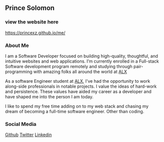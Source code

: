 ## Prince Solomon

### view the website here  

https://princexz.github.io/me/

[//]: # (<img src="./portfolio.png" alt="Preview of Prince Solomon's Portfolio">)

### About Me

I am a Software Developer focused on building high-quality, thoughtful, and intuitive websites and web applications. I’m currently enrolled in a Full-stack Software development program remotely and studying through pair-programming with amazing folks all around the world at [ALX](https://www.alxafrica.com/)

As a software Engineer student at [ALX](https://www.alxafrica.com/), I've had the opportunity to work along-side professionals in notable projects. I value the ideas of hard-work and persistence. These values have aided my career as a developer and have shaped me into the person I am today.

I like to spend my free time adding on to my web stack and chasing my dream of becoming a full-time software engineer. Other than coding.

### Social Media

[Github](https://github.com/princexz)
[Twitter](https://twitter.com/angelprince_me)
[Linkedin](https://www.linkedin.com/in/prinecxz/)
